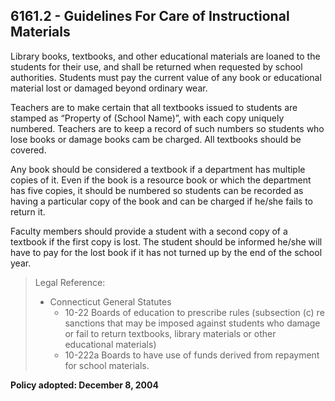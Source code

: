 ## 6161.2 - Guidelines For Care of Instructional Materials

Library books, textbooks, and other educational materials are loaned to the students for their use, and shall be returned when requested by school authorities. Students must pay the current value of any book or educational material lost or damaged beyond ordinary wear.

Teachers are to make certain that all textbooks issued to students are stamped as “Property of (School Name)”, with each copy uniquely numbered. Teachers are to keep a record of such numbers so students who lose books or damage books cam be charged.  All textbooks should be covered.

Any book should be considered a textbook if a department has multiple copies of it. Even if the book is a resource book or which the department has five copies, it should be numbered so students can be recorded as having a particular copy of the book and can be charged if he/she fails to return it.

Faculty members should provide a student with a second copy of a textbook if the first copy is lost. The student should be informed he/she will have to pay for the lost book if it has not turned up by the end of the school year.

> Legal Reference: 
> 
> * Connecticut General Statutes
>   * 10-22 Boards of education to prescribe rules (subsection (c) re sanctions that may be imposed against students who damage or fail to return textbooks, library materials or other educational materials)
>   * 10-222a Boards to have use of funds derived from repayment for school materials.

**Policy adopted:  December 8, 2004**

